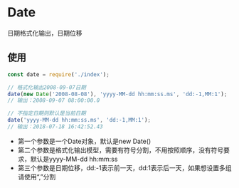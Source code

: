 # Date

日期格式化输出，日期位移


## 使用

```javascript
const date = require('./index');

// 格式化输出2008-09-07日期
date(new Date('2008-08-08'), 'yyyy-MM-dd hh:mm:ss.ms', 'dd:-1,MM:1');
// 输出：2008-09-07 08:00:00.0

// 不指定日期则默认是当前日期
date('yyyy-MM-dd hh:mm:ss.ms', 'dd:-1,MM:1');
// 输出：2018-07-18 16:42:52.43
```

- 第一个参数是一个Date对象，默认是new Date()
- 第二个参数是格式化输出模型，需要有符号分割，不用按照顺序，没有符号要求，默认是yyyy-MM-dd hh:mm:ss
- 第三个参数是日期位移，dd:-1表示前一天，dd:1表示后一天，如果想设置多组请使用“,”分割